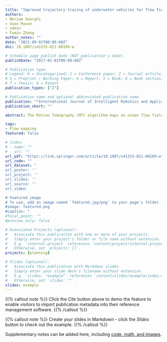 ```yaml
---
title: "Improved trajectory tracing of underwater vehicles for flow field mapping"
authors:
- Meriam Ouerghi
- Sean Maxon
- admin
- Fumin Zhang
author_notes: ""
date: "2021-09-01T00:00:00Z"
doi: 10.1007/s41315-021-00189-w

# Schedule page publish date (NOT publication's date).
publishDate: "2017-01-01T00:00:00Z"

# Publication type.
# Legend: 0 = Uncategorized; 1 = Conference paper; 2 = Journal article;
# 3 = Preprint / Working Paper; 4 = Report; 5 = Book; 6 = Book section;
# 7 = Thesis; 8 = Patent
publication_types: ["2"]

# Publication name and optional abbreviated publication name.
publication: "*International Journal of Intelligent Robotics and Applications* "
publication_short: ""

abstract: The Motion Tomography (MT) algorithm maps an ocean flow field using sporadically measured positions of underwater vehicles. A key step of the MT algorithm, called trajectory tracing, is to estimate the underwater trajectories of the vehicles based on the estimated flow field and known start and end positions. This paper extends the MT algorithm by developing a set of analytical formulas to compute the underwater trajectories.   These analytical formulas enable us to study the convergence of the MT algorithm, and we prove that the estimated trajectory and measured trajectory end positions converge as the MT algorithm proceeds. Experimental results are collected on the Georgia Tech Miniature Autonomous Blimps to demonstrate that the MT algorithm can be applied to reconstruct a wind field in an indoor environment using nothing but sparse position measurements. We further validate the MT algorithm using data collected by an underwater glider deployed in the South Atlantic Bight. We demonstrate MT is able to reconstruct the ocean flow field using recorded glider surfacing positions and improve the spatial distribution of a dead reckoning flow field map.

tags:
- Flow mapping
featured: false

# links:
# - name: ""
#   url: ""
url_pdf: "https://link.springer.com/article/10.1007/s41315-021-00189-w"
url_code: ""
url_dataset: "
url_poster: ''
url_project: ''
url_slides: ''
url_source: ''
url_video: 

# Featured image
# To use, add an image named `featured.jpg/png` to your page's folder. 
#image: featured.png
#caption: "
#focal_point: ""
#preview_only: false

# Associated Projects (optional).
#   Associate this publication with one or more of your projects.
#   Simply enter your project's folder or file name without extension.
#   E.g. `internal-project` references `content/project/internal-project/index.md`.
#   Otherwise, set `projects: []`.
projects: [planning]

# Slides (optional).
#   Associate this publication with Markdown slides.
#   Simply enter your slide deck's filename without extension.
#   E.g. `slides: "example"` references `content/slides/example/index.md`.
#   Otherwise, set `slides: ""`.
slides: example
---
```


{{% callout note %}}
Click the *Cite* button above to demo the feature to enable visitors to import publication metadata into their reference management software.
{{% /callout %}}

{{% callout note %}}
Create your slides in Markdown - click the *Slides* button to check out the example.
{{% /callout %}}

Supplementary notes can be added here, including [code, math, and images](https://wowchemy.com/docs/writing-markdown-latex/).
